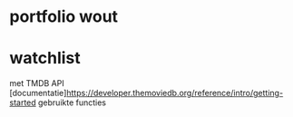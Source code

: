 # portfolio wout

# watchlist
met TMDB API
[documentatie]https://developer.themoviedb.org/reference/intro/getting-started
gebruikte functies


#